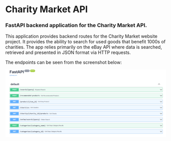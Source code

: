 # Charity Market API

### FastAPI backend application for the Charity Market API. 

This application provides backend routes for the Charity Market website project. It provides the ability to search for used goods that benefit 1000s of charities. The app relies primarily on the eBay API where data is searched, retrieved and presented in JSON format via HTTP requests.

The endpoints can be seen from the screenshot below:

<img src="/screenshots/endpoints.png" />
